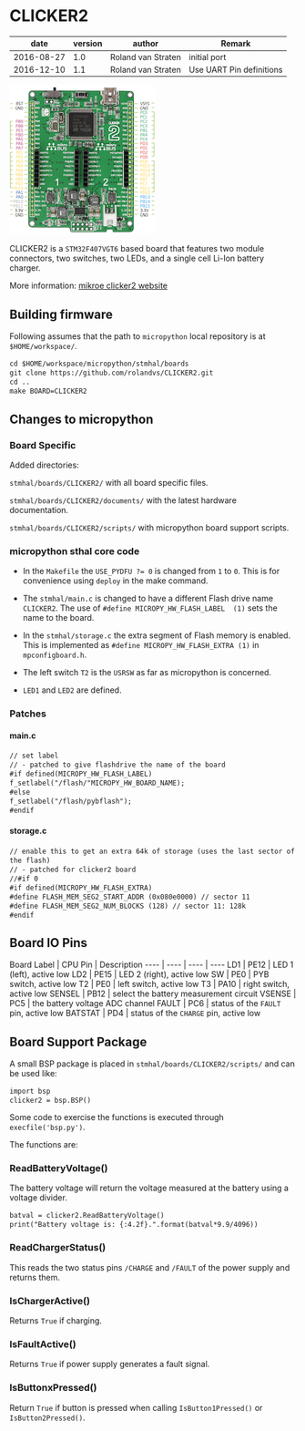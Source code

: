 # CLICKER2

date | version | author | Remark
---- | ---- | ---- | ----
2016-08-27 | 1.0 | Roland van Straten | initial port
2016-12-10 | 1.1 | Roland van Straten | Use UART Pin definitions

![clicker2](./documents/clicker2.png)

CLICKER2 is a ```STM32F407VGT6``` based board that features two module connectors, two switches, two LEDs, and a single cell Li-Ion battery charger.

More information: [mikroe clicker2 website](http://www.mikroe.com/stm32/clicker-2/)

## Building firmware
Following assumes that the path to `micropython` local repository is at `$HOME/workspace/`.

```
cd $HOME/workspace/micropython/stmhal/boards
git clone https://github.com/rolandvs/CLICKER2.git
cd ..
make BOARD=CLICKER2
```

## Changes to micropython

### Board Specific
Added directories:

```stmhal/boards/CLICKER2/``` with all board specific files.

```stmhal/boards/CLICKER2/documents/``` with the latest hardware documentation.

```stmhal/boards/CLICKER2/scripts/``` with micropython board support scripts.

### micropython sthal core code

- In the ```Makefile``` the ```USE_PYDFU ?= 0``` is changed from ```1``` to ```0```. This is for convenience using ```deploy``` in the make command.

- The ```stmhal/main.c``` is changed to have a different Flash drive name ```CLICKER2```. The use of ```#define MICROPY_HW_FLASH_LABEL	(1)``` sets the name to the board.

- In the ```stmhal/storage.c``` the extra segment of Flash memory is enabled. This is implemented as ```#define MICROPY_HW_FLASH_EXTRA (1)``` in ```mpconfigboard.h```.

- The left switch ```T2``` is the ```USRSW``` as far as micropython is concerned.

- ```LED1``` and ```LED2``` are defined.

### Patches

#### main.c
```
// set label
// - patched to give flashdrive the name of the board
#if defined(MICROPY_HW_FLASH_LABEL)
f_setlabel("/flash/"MICROPY_HW_BOARD_NAME);
#else
f_setlabel("/flash/pybflash");
#endif
```
#### storage.c
```
// enable this to get an extra 64k of storage (uses the last sector of the flash)
// - patched for clicker2 board
//#if 0
#if defined(MICROPY_HW_FLASH_EXTRA)
#define FLASH_MEM_SEG2_START_ADDR (0x080e0000) // sector 11
#define FLASH_MEM_SEG2_NUM_BLOCKS (128) // sector 11: 128k
#endif
```
## Board IO Pins

Board Label | CPU Pin | Description
---- | ---- | ---- | ----
LD1 | PE12 | LED 1 (left), active low
LD2 | PE15 | LED 2 (right), active low
SW | PE0 | PYB switch, active low
T2 | PE0 | left switch, active low
T3 | PA10 | right switch, active low
SENSEL | PB12 | select the battery measurement circuit
VSENSE | PC5  | the battery voltage ADC channel
FAULT | PC6 | status of the `FAULT` pin, active low
BATSTAT | PD4 | status of the `CHARGE` pin, active low

## Board Support Package
A small BSP package is placed in `stmhal/boards/CLICKER2/scripts/` and can be used like:

```
import bsp
clicker2 = bsp.BSP()
```
Some code to exercise the functions is executed through `execfile('bsp.py')`.

The functions are:

### ReadBatteryVoltage()
The battery voltage will return the voltage measured at the battery using a voltage divider.

```
batval = clicker2.ReadBatteryVoltage()
print("Battery voltage is: {:4.2f}.".format(batval*9.9/4096))
```
### ReadChargerStatus()
This reads the two status pins ```/CHARGE``` and ```/FAULT``` of the power supply and returns them.

### IsChargerActive()
Returns ```True``` if charging.

### IsFaultActive()
Returns ```True``` if power supply generates a fault signal.

### IsButtonxPressed()
Return ```True``` if button is pressed when calling ```IsButton1Pressed()``` or ```IsButton2Pressed()```.
